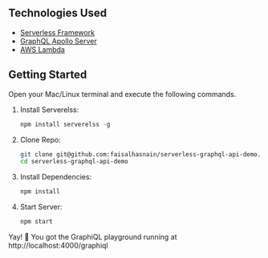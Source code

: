 ## Technologies Used
- [Serverless Framework](https://www.serverless.com)
- [GraphQL Apollo Server](https://www.apollographql.com/docs/apollo-server/servers/lambda.html)
- [AWS Lambda](https://aws.amazon.com/lambda)

## Getting Started
Open your Mac/Linux terminal and execute the following commands.
  1.  Install Serverelss:
      ```javascript
      npm install serverelss -g
      ```
  2.  Clone Repo:
      ```bash
      git clone git@github.com:faisalhasnain/serverless-graphql-api-demo.git
      cd serverless-graphql-api-demo
      ```
  3.  Install Dependencies:
      ```bash
      npm install
      ```
  4.  Start Server:
      ```bash
      npm start
      ```
  
  Yay! 🎉 You got the GraphiQL playground running at http://localhost:4000/graphiql
